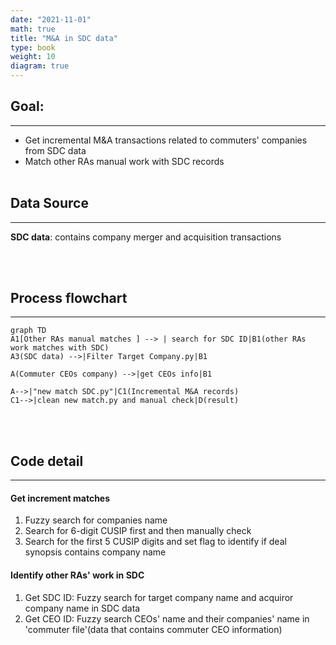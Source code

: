 ```yaml
---
date: "2021-11-01"
math: true
title: "M&A in SDC data"
type: book
weight: 10
diagram: true
---
```


## Goal:
---
- Get incremental M&A transactions related to commuters' companies from SDC data
- Match other RAs manual work with SDC records
<br></br>
## Data Source
---
**SDC data**: contains company merger and acquisition transactions

<br></br>
## Process flowchart
---
```mermaid
graph TD
A1[Other RAs manual matches ] --> | search for SDC ID|B1(other RAs work matches with SDC)
A3(SDC data) -->|Filter Target Company.py|B1 

A(Commuter CEOs company) -->|get CEOs info|B1

A-->|"new match SDC.py"|C1(Incremental M&A records)
C1-->|clean new match.py and manual check|D(result)
```
<br></br>
## Code detail
---
#### Get increment matches
1. Fuzzy search for companies name
2. Search for 6-digit CUSIP first and then manually check
3. Search for the first 5 CUSIP digits and set flag to identify if deal synopsis contains company name
#### Identify other RAs' work in SDC
1.  Get SDC ID: Fuzzy search for target company name and acquiror company name in SDC data
2.  Get CEO ID: Fuzzy search CEOs' name and their companies' name in 'commuter file'(data that contains commuter CEO information)